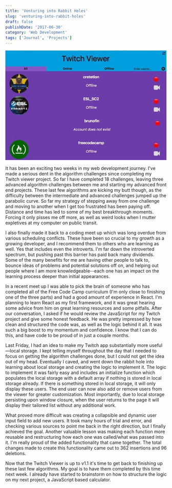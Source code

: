 ```yaml
---
title: 'Venturing into Rabbit Holes'
slug: 'venturing-into-rabbit-holes'
draft: false
publishDate: '2017-06-30'
category: 'Web Development'
tags: ['Journal', 'Projects']
---
```

![Twitch Viewer App](images/2017-06-twitch-v1-1.jpg)

It has been an exciting two weeks in my web development journey. I've made a serious dent in the algorithm challenges since completing my Twitch viewer project. So far I have completed 18 challenges, leaving three advanced algorithm challenges between me and starting my advanced front end projects. These last few algorithms are kicking my butt though, as the difficulty between the intermediate and advanced challenges jumped up the parabolic curve. So far my strategy of stepping away from one challenge and moving to another when I get too frustrated has been paying off. Distance and time has led to some of my best breakthrough moments. Forcing it only pisses me off more, as well as weird looks when I mutter expletives at my computer on public transit.

I also finally made it back to a coding meet up which was long overdue from various scheduling conflicts. These have been so crucial to my growth as a growing developer, and I recommend them to others who are learning as well. Yes that includes even the introverts. I'm far down the introverted spectrum, but pushing past this barrier has paid back many dividends. Some of the many benefits for me are having other people to talk to, bounce ideas of problems and potential solutions off on, and helping out people where I am more knowledgeable--each one has an impact on the learning process deeper than initial appearances.

In a recent meet up I was able to pick the brain of someone who has completed all of the Free Code Camp curriculum (I'm only close to finishing one of the three parts) and had a good amount of experience in React. I'm planning to learn React as my first framework, and it was great hearing some advice from him on great learning resources and some pitfalls. After our conversation, I asked if he would review the JavaScript for my Twitch project and give some honest feedback. He was pretty impressed by how clean and structured the code was, as well as the logic behind it all. It was such a big boost to my momentum and confidence. I know that I can do this, and have code to be proud of in just a couple months.

Last Friday, I had an idea to make my Twitch app substantially more useful—local storage. I kept telling myself throughout the day that I needed to focus on getting the algorithm challenges done, but I could not get the idea out of my head. Eventually I caved, and went down the rabbit hole into learning about local storage and creating the logic to implement it. The logic to implement it was fairly easy and includes an initialize function which populates the local storage with a default array if nothing is stored in local storage already. If there is something stored in local storage, it will only display these users. The end user can now also add or remove users from the viewer for greater customization. Most importantly, due to local storage persisting upon window closure, when the user returns to the page it will display their tailored list without any additional work.

What proved more difficult was creating a collapsible and dynamic user input field to add new users. It took many hours of trial and error, and checking various sources to point me back in the right direction, but I finally achieved the goal. Another valuable lesson was making each function more reusable and restructuring how each one was called/what was passed into it. I'm really proud of the added functionality that came together. The total changes made to create this functionality came out to 362 insertions and 96 deletions.

Now that the Twitch Viewer is up to v1.1 it's time to get back to finishing up these last few algorithms. My goal is to have them completed by this time next week. I already have started to brainstorm on how to structure the logic on my next project, a JavaScript based calculator.
